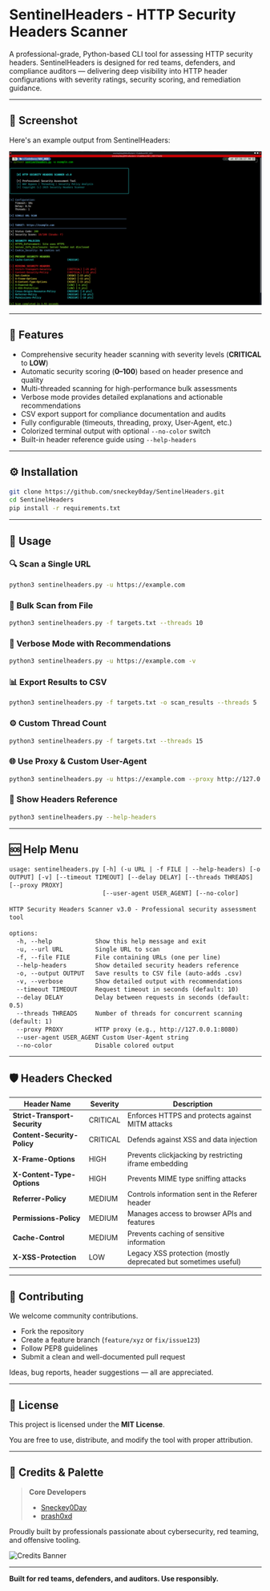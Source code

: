 # SentinelHeaders - HTTP Security Headers Scanner

A professional-grade, Python-based CLI tool for assessing HTTP security headers. SentinelHeaders is designed for red teams, defenders, and compliance auditors — delivering deep visibility into HTTP header configurations with severity ratings, security scoring, and remediation guidance.

---

## 📸 Screenshot

Here's an example output from SentinelHeaders:

![SentinelHeaders Sample Output](https://github.com/sneckey0day/SentinelHeaders/blob/main/images/FILE.png?raw=true)

---

## 🔐 Features

- Comprehensive security header scanning with severity levels (**CRITICAL** to **LOW**)
- Automatic security scoring (**0–100**) based on header presence and quality
- Multi-threaded scanning for high-performance bulk assessments
- Verbose mode provides detailed explanations and actionable recommendations
- CSV export support for compliance documentation and audits
- Fully configurable (timeouts, threading, proxy, User-Agent, etc.)
- Colorized terminal output with optional `--no-color` switch
- Built-in header reference guide using `--help-headers`

---

## ⚙️ Installation

```bash
git clone https://github.com/sneckey0day/SentinelHeaders.git
cd SentinelHeaders
pip install -r requirements.txt
````

---

## 🚀 Usage

### 🔍 Scan a Single URL

```bash
python3 sentinelheaders.py -u https://example.com
```

### 📂 Bulk Scan from File

```bash
python3 sentinelheaders.py -f targets.txt --threads 10
```

### 📢 Verbose Mode with Recommendations

```bash
python3 sentinelheaders.py -u https://example.com -v
```

### 📊 Export Results to CSV

```bash
python3 sentinelheaders.py -f targets.txt -o scan_results --threads 5
```

### ⚙️ Custom Thread Count

```bash
python3 sentinelheaders.py -f targets.txt --threads 15
```

### 🌐 Use Proxy & Custom User-Agent

```bash
python3 sentinelheaders.py -u https://example.com --proxy http://127.0.0.1:8080 --user-agent "Mozilla/5.0"
```

### 🧾 Show Headers Reference

```bash
python3 sentinelheaders.py --help-headers
```

---

## 🆘 Help Menu

```text
usage: sentinelheaders.py [-h] (-u URL | -f FILE | --help-headers) [-o OUTPUT] [-v] [--timeout TIMEOUT] [--delay DELAY] [--threads THREADS] [--proxy PROXY]
                          [--user-agent USER_AGENT] [--no-color]

HTTP Security Headers Scanner v3.0 - Professional security assessment tool

options:
  -h, --help            Show this help message and exit
  -u, --url URL         Single URL to scan
  -f, --file FILE       File containing URLs (one per line)
  --help-headers        Show detailed security headers reference
  -o, --output OUTPUT   Save results to CSV file (auto-adds .csv)
  -v, --verbose         Show detailed output with recommendations
  --timeout TIMEOUT     Request timeout in seconds (default: 10)
  --delay DELAY         Delay between requests in seconds (default: 0.5)
  --threads THREADS     Number of threads for concurrent scanning (default: 1)
  --proxy PROXY         HTTP proxy (e.g., http://127.0.0.1:8080)
  --user-agent USER_AGENT Custom User-Agent string
  --no-color            Disable colored output
```

---

## 🛡️ Headers Checked

| Header Name                   | Severity | Description                                                    |
| ----------------------------- | -------- | -------------------------------------------------------------- |
| **Strict-Transport-Security** | CRITICAL | Enforces HTTPS and protects against MITM attacks               |
| **Content-Security-Policy**   | CRITICAL | Defends against XSS and data injection                         |
| **X-Frame-Options**           | HIGH     | Prevents clickjacking by restricting iframe embedding          |
| **X-Content-Type-Options**    | HIGH     | Prevents MIME type sniffing attacks                            |
| **Referrer-Policy**           | MEDIUM   | Controls information sent in the Referer header                |
| **Permissions-Policy**        | MEDIUM   | Manages access to browser APIs and features                    |
| **Cache-Control**             | MEDIUM   | Prevents caching of sensitive information                      |
| **X-XSS-Protection**          | LOW      | Legacy XSS protection (mostly deprecated but sometimes useful) |

---

## 🤝 Contributing

We welcome community contributions.

* Fork the repository
* Create a feature branch (`feature/xyz` or `fix/issue123`)
* Follow PEP8 guidelines
* Submit a clean and well-documented pull request

Ideas, bug reports, header suggestions — all are appreciated.

---

## 🪪 License

This project is licensed under the **MIT License**.

You are free to use, distribute, and modify the tool with proper attribution.

---

## 🧠 Credits & Palette

> **Core Developers**
>
> * [Sneckey0Day](https://github.com/sneckey0day)
> * [prash0xd](https://github.com/prash0xd)

Proudly built by professionals passionate about cybersecurity, red teaming, and offensive tooling.

![Credits Banner](https://github.com/sneckey0day/SentinelHeaders/blob/main/images/banner.png?raw=true)

---

**Built for red teams, defenders, and auditors. Use responsibly.**

```
